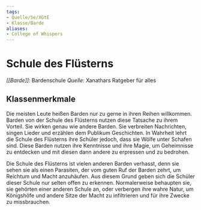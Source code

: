 ```yaml
---
tags:
- Quelle/5e/XGtE
- Klasse/Barde
aliases: 
- College of Whispers
---
```

# Schule des Flüsterns
_[[Barde]]_: Bardenschule
_Quelle:_ Xanathars Ratgeber für alles

## Klassenmerkmale
Die meisten Leute heißen Barden nur zu gerne in ihren Reihen willkommen. Barden von der Schule des Flüsterns nutzen diese Tatsache zu ihrem Vorteil. Sie wirken genau wie andere Barden. Sie verbreiten Nachrichten, singen Lieder und erzählen dem Publikum Geschichten. In Wahrheit lehrt die Schule des Flüsterns ihre Schüler jedoch, dass sie Wölfe unter Schafen sind. Diese Barden nutzen ihre Kenntnisse und ihre Magie, um Geheimnisse zu entdecken und mit diesen dann andere zu erpressen und zu bedrohen.

Die Schule des Flüsterns ist vielen anderen Barden verhasst, denn sie sehen sie als einen Parasiten, der vom guten Ruf der Barden zehrt, um Reichtum und Macht anzuhäufen. Aus diesem Grund geben sich die Schüler dieser Schule nur selten offen zu erkennen. Normalerweise behaupten sie, sie gehörten einer anderen Schule an, oder verbergen ihre wahre Natur, um Königshöfe und andere Sitze der Macht zu infiltrieren und für ihre Zwecke zu missbrauchen.